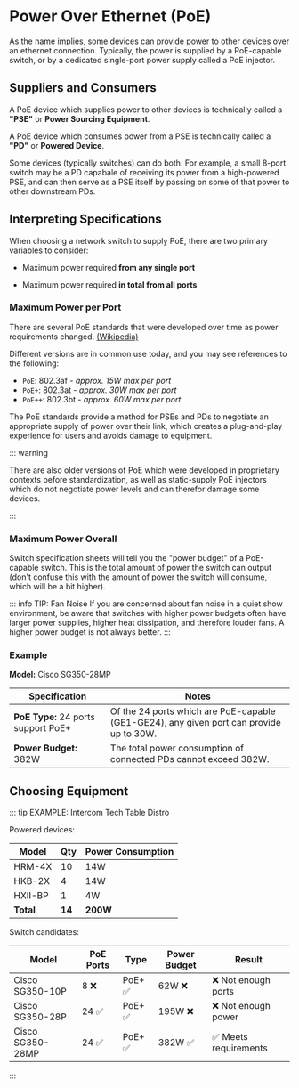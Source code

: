 # Power Over Ethernet (PoE)

As the name implies, some devices can provide power to other devices over an ethernet connection. Typically, the power is supplied by a PoE-capable switch, or by a dedicated single-port power supply called a PoE injector.

## Suppliers and Consumers

A PoE device which supplies power to other devices is technically called a **"PSE"** or **Power Sourcing Equipment**.

A PoE device which consumes power from a PSE is technically called a **"PD"** or **Powered Device**.

Some devices (typically switches) can do both. For example, a small 8-port switch may be a PD capabale of receiving its power from a high-powered PSE, and can then serve as a PSE itself by passing on some of that power to other downstream PDs.

## Interpreting Specifications

When choosing a network switch to supply PoE, there are two primary variables to consider:

- Maximum power required **from any single port**

- Maximum power required **in total from all ports**

### Maximum Power per Port

There are several PoE standards that were developed over time as power requirements changed. [(Wikipedia)](https://en.wikipedia.org/wiki/Power_over_Ethernet)

Different versions are in common use today, and you may see references to the following:

- `PoE`: 802.3af - _approx. 15W max per port_
- `PoE+`: 802.3at - _approx. 30W max per port_
- `PoE++`: 802.3bt - _approx. 60W max per port_

The PoE standards provide a method for PSEs and PDs to negotiate an appropriate supply of power over their link, which creates a plug-and-play experience for users and avoids damage to equipment.

::: warning

There are also older versions of PoE which were developed in proprietary contexts before standardization, as well as static-supply PoE injectors which do not negotiate power levels and can therefor damage some devices.

:::

### Maximum Power Overall

Switch specification sheets will tell you the "power budget" of a PoE-capable switch. This is the total amount of power the switch can output (don't confuse this with the amount of power the switch will consume, which will be a bit higher).

::: info TIP: Fan Noise
If you are concerned about fan noise in a quiet show environment, be aware that switches with higher power budgets often have larger power supplies, higher heat dissipation, and therefore louder fans. A higher power budget is not always better.
:::

### Example

**Model:** Cisco SG350-28MP

| Specification                       | Notes                                                                                   |
| ----------------------------------- | --------------------------------------------------------------------------------------- |
| **PoE Type:** 24 ports support PoE+ | Of the 24 ports which are PoE-capable (GE1-GE24), any given port can provide up to 30W. |
| **Power Budget:** 382W              | The total power consumption of connected PDs cannot exceed 382W.                        |

## Choosing Equipment

::: tip EXAMPLE: Intercom Tech Table Distro

Powered devices:

| Model     | Qty    | Power Consumption |
| --------- | ------ | ----------------- |
| HRM-4X    | 10     | 14W               |
| HKB-2X    | 4      | 14W               |
| HXII-BP   | 1      | 4W                |
| **Total** | **14** | **200W**          |

Switch candidates:

| Model            | PoE Ports | Type    | Power Budget | Result                |
| ---------------- | --------- | ------- | ------------ | --------------------- |
| Cisco SG350-10P  | 8 ❌      | PoE+ ✅ | 62W ❌       | ❌ Not enough ports   |
| Cisco SG350-28P  | 24 ✅     | PoE+ ✅ | 195W ❌      | ❌ Not enough power   |
| Cisco SG350-28MP | 24 ✅     | PoE+ ✅ | 382W ✅      | ✅ Meets requirements |

:::
